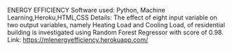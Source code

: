 ENERGY EFFICIENCY
Software used: Python, Machine Learning,Heroku,HTML,CSS
Details: The effect of eight input variable on two output variables, namely Heating Load and Cooling Load, of residential building is investigated using Random Forest Regressor with score of 0.98.
Link: https://mlenergyefficiency.herokuapp.com/

